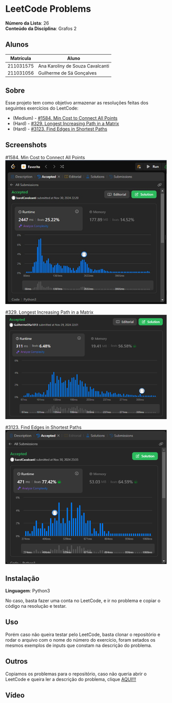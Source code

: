 # LeetCode Problems

**Número da Lista**: 26<br>
**Conteúdo da Disciplina**: Grafos 2<br>

## Alunos
|Matrícula | Aluno |
| -- | -- |
| 211031575  |  Ana Karoliny de Souza Cavalcanti |
| 211031056  |  Guilherme de Sá Gonçalves |

## Sobre 
Esse projeto tem como objetivo armazenar as resoluções feitas dos seguintes exercícios do LeetCode:

- (Medium) - [#1584. Min Cost to Connect All Points](https://leetcode.com/problems/min-cost-to-connect-all-points/description/?envType=problem-list-v2&envId=agsxfas5)
- (Hard) - [#329. Longest Increasing Path in a Matrix](https://leetcode.com/problems/longest-increasing-path-in-a-matrix/description/?envType=problem-list-v2&envId=agz1mbi2)
- (Hard) - [#3123. Find Edges in Shortest Paths](https://leetcode.com/problems/find-edges-in-shortest-paths/description/)

## Screenshots

#1584. Min Cost to Connect All Points
![1584](img/1584-accepted.jpeg)

#329. Longest Increasing Path in a Matrix
![329](img/329Accepted.png)

#3123. Find Edges in Shortest Paths
![3123](img/3123-accepted.png)

## Instalação 
**Linguagem**: Python3<br>

No caso, basta fazer uma conta no LeetCode, e ir no problema e copiar o código na resolução e testar. 

## Uso 
Porém caso não queira testar pelo LeetCode, basta clonar o repositório e rodar o arquivo com o nome do número do exercício, foram setados os mesmos exemplos de inputs que constam na descrição do problema.

## Outros 
Copiamos os problemas para o repositório, caso não queria abrir o LeetCode e queira ler a descrição do problema, clique [AQUI!!!](Problems.md)

## Vídeo
